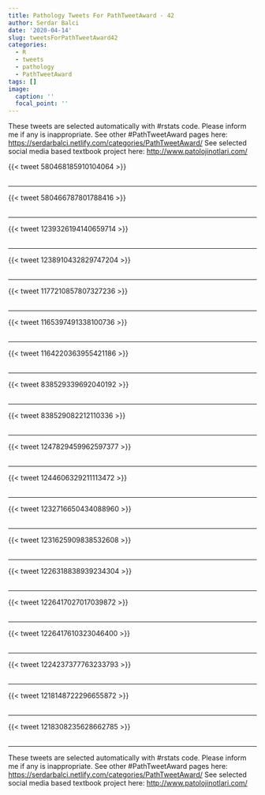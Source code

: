 ```yaml
---
title: Pathology Tweets For PathTweetAward - 42
author: Serdar Balci
date: '2020-04-14'
slug: tweetsForPathTweetAward42
categories:
  - R
  - tweets
  - pathology
  - PathTweetAward
tags: []
image:
  caption: ''
  focal_point: ''
---
```



These tweets are selected automatically with #rstats code. Please inform me if any is inappropriate.
See other #PathTweetAward pages here: https://serdarbalci.netlify.com/categories/PathTweetAward/ 
See selected social media based textbook project here: http://www.patolojinotlari.com/

{{< tweet 580468185910104064 >}}
<br>
<br>
<hr>
{{< tweet 580466787801788416 >}}
<br>
<br>
<hr>
{{< tweet 1239326194140659714 >}}
<br>
<br>
<hr>
{{< tweet 1238910432829747204 >}}
<br>
<br>
<hr>
{{< tweet 1177210857807327236 >}}
<br>
<br>
<hr>
{{< tweet 1165397491338100736 >}}
<br>
<br>
<hr>
{{< tweet 1164220363955421186 >}}
<br>
<br>
<hr>
{{< tweet 838529339692040192 >}}
<br>
<br>
<hr>
{{< tweet 838529082212110336 >}}
<br>
<br>
<hr>
{{< tweet 1247829459962597377 >}}
<br>
<br>
<hr>
{{< tweet 1244606329211113472 >}}
<br>
<br>
<hr>
{{< tweet 1232716650434088960 >}}
<br>
<br>
<hr>
{{< tweet 1231625909838532608 >}}
<br>
<br>
<hr>
{{< tweet 1226318838939234304 >}}
<br>
<br>
<hr>
{{< tweet 1226417027017039872 >}}
<br>
<br>
<hr>
{{< tweet 1226417610323046400 >}}
<br>
<br>
<hr>
{{< tweet 1224237377763233793 >}}
<br>
<br>
<hr>
{{< tweet 1218148722296655872 >}}
<br>
<br>
<hr>
{{< tweet 1218308235628662785 >}}
<br>
<br>
<hr>


These tweets are selected automatically with #rstats code. Please inform me if any is inappropriate.
See other #PathTweetAward pages here: https://serdarbalci.netlify.com/categories/PathTweetAward/ 
See selected social media based textbook project here: http://www.patolojinotlari.com/
